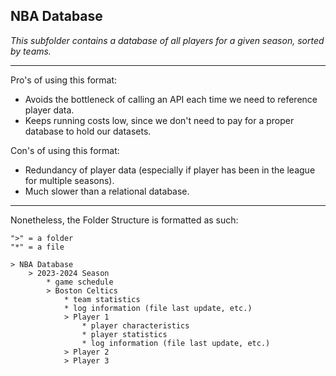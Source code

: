 ## NBA Database
*This subfolder contains a database of all players for a given season, 
sorted by teams.*

---
Pro's of using this format:
* Avoids the bottleneck of calling an API each time we need to reference 
player data.
* Keeps running costs low, since we don't need to pay for a 
proper database to hold our datasets.

Con's of using this format: 
* Redundancy of player data (especially if player has been in the league 
for multiple seasons). 
* Much slower than a relational database.

---

Nonetheless, the Folder Structure is formatted as such:
```text
">" = a folder
"*" = a file

> NBA Database
    > 2023-2024 Season
        * game schedule
        > Boston Celtics
            * team statistics
            * log information (file last update, etc.)
            > Player 1
                * player characteristics
                * player statistics
                * log information (file last update, etc.)
            > Player 2
            > Player 3
```
